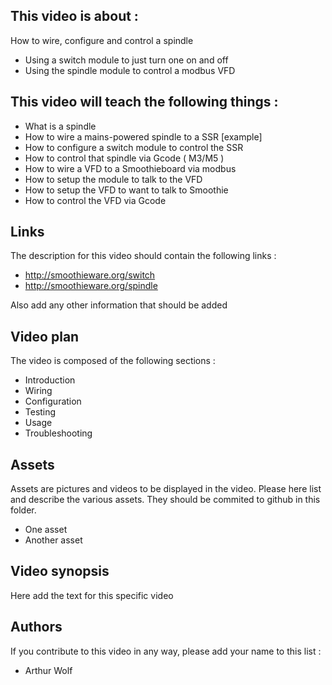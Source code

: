 ## This video is about : 

How to wire, configure and control a spindle
* Using a switch module to just turn one on and off
* Using the spindle module to control a modbus VFD

## This video will teach the following things : 

* What is a spindle
* How to wire a mains-powered spindle to a SSR [example]
* How to configure a switch module to control the SSR
* How to control that spindle via Gcode ( M3/M5 )
* How to wire a VFD to a Smoothieboard via modbus
* How to setup the module to talk to the VFD
* How to setup the VFD to want to talk to Smoothie
* How to control the VFD via Gcode

## Links 

The description for this video should contain the following links : 

* http://smoothieware.org/switch
* http://smoothieware.org/spindle

Also add any other information that should be added

## Video plan

The video is composed of the following sections : 

* Introduction
* Wiring
* Configuration
* Testing
* Usage
* Troubleshooting

## Assets

Assets are pictures and videos to be displayed in the video.
Please here list and describe the various assets. They should be commited to github in this folder.

* One asset
* Another asset

## Video synopsis

Here add the text for this specific video

## Authors

If you contribute to this video in any way, please add your name to this list : 

* Arthur Wolf

